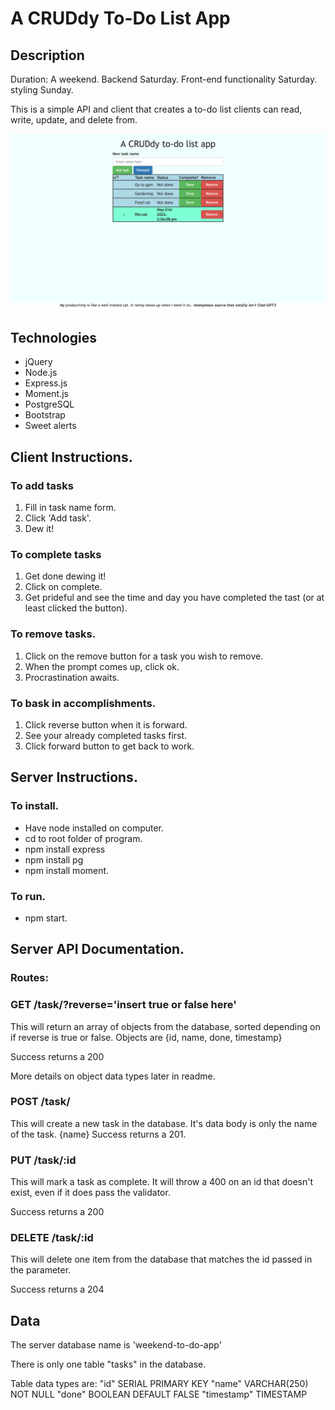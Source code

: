# A CRUDdy To-Do List App

## Description

Duration: A weekend. Backend Saturday. Front-end functionality Saturday. styling Sunday.

This is a simple API and client that creates a to-do list clients can read, write, update, and delete from.

![Screenshot](screenshot.png)

## Technologies

* jQuery
* Node.js
* Express.js
* Moment.js
* PostgreSQL
* Bootstrap
* Sweet alerts

## Client Instructions.

### To add tasks
1. Fill in task name form.
2. Click 'Add task'.
3. Dew it!

### To complete tasks
1. Get done dewing it!
2. Click on complete.
3. Get prideful and see the time and day you have completed the tast (or at least clicked the button).

### To remove tasks.
1. Click on the remove button for a task you wish to remove.
2. When the prompt comes up, click ok.
3. Procrastination awaits.

### To bask in accomplishments.
1. Click reverse button when it is forward.
2. See your already completed tasks first.
3. Click forward button to get back to work.

## Server Instructions.

### To install.
* Have node installed on computer.
* cd to root folder of program.
* npm install express
* npm install pg
* npm install moment.

### To run.
* npm start.

## Server API Documentation.

### Routes:

### GET /task/?reverse='insert true or false here'
This will return an array of objects from the database, sorted depending on if reverse is true or false.
Objects are {id, name, done, timestamp}

Success returns a 200

More details on object data types later in readme.

### POST /task/

This will create a new task in the database. It's data body is only the name of the task. {name}
Success returns a 201.

### PUT /task/:id
This will mark a task as complete. It will throw a 400 on an id that doesn't exist, even if it does pass the validator.

Success returns a 200

### DELETE /task/:id
This will delete one item from the database that matches the id passed in the parameter.

Success returns a 204

## Data

The server database name is 'weekend-to-do-app'

There is only one table "tasks" in the database.

Table data types are:
"id" SERIAL PRIMARY KEY
"name" VARCHAR(250) NOT NULL
"done" BOOLEAN DEFAULT FALSE
"timestamp" TIMESTAMP
